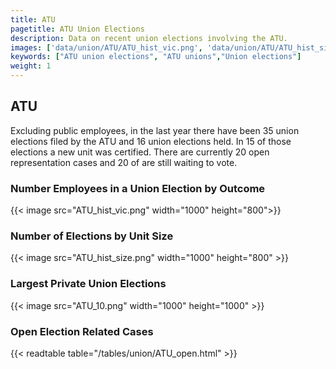 ```yaml
---
title: ATU
pagetitle: ATU Union Elections
description: Data on recent union elections involving the ATU.
images: ['data/union/ATU/ATU_hist_vic.png', 'data/union/ATU/ATU_hist_size.png', 'data/union/ATU/ATU_10.png']
keywords: ["ATU union elections", "ATU unions","Union elections"]
weight: 1
---
```

##  ATU

Excluding public employees, in the last year there have been 35 union elections filed by the ATU and 16 union elections held. In 15 of those elections a new unit was certified. There are currently 20 open representation cases and 20 of are still waiting to vote.

### Number Employees in a Union Election by Outcome
{{< image src="ATU_hist_vic.png" width="1000" height="800">}}

### Number of Elections by Unit Size
{{< image src="ATU_hist_size.png" width="1000" height="800" >}}

### Largest Private Union Elections
{{< image src="ATU_10.png" width="1000" height="1000"  >}}

### Open Election Related Cases
{{< readtable table="/tables/union/ATU_open.html" >}}

